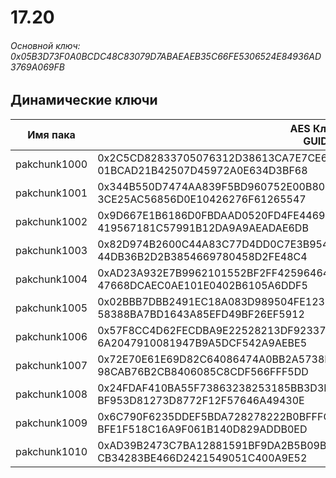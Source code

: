# 17.20

###### Основной ключ: 0x05B3D73F0A0BCDC48C83079D7ABAEAEB35C66FE5306524E84936AD3769A069FB

## Динамические ключи

| Имя пака     | AES Ключ<br/>GUID                                                                                       |
|--------------|---------------------------------------------------------------------------------------------------------|
| pakchunk1000 | 0x2C5CD82833705076312D38613CA7E7CE69C00C2C026458D9C9B20BF53686064C<br/>01BCAD21B42507D45972A0E634D3BF68 |
| pakchunk1001 | 0x344B550D7474AA839F5BD960752E00B80F1D91F77FD48F5D7A071123D527BD4A<br/>3CE25AC56856D0E10426276F61265547 |
| pakchunk1002 | 0x9D667E1B6186D0FBDAAD0520FD4FE446959A264036626982822C44CB8368FBB4<br/>419567181C57991B12DA9A9AEADAE6DB |
| pakchunk1003 | 0x82D974B2600C44A83C77D4DD0C7E3B9543980B280ACDB00F03AFC76972D6CBDE<br/>44DB36B2D2B3854669780458D2FE48C4 |
| pakchunk1004 | 0xAD23A932E7B9962101552BF2FF42596464CFB0FD90780ED8C3D19D89C247B3B6<br/>47668DCAEC0AE101E0402B6105A6DDF5 |
| pakchunk1005 | 0x02BBB7DBB2491EC18A083D989504FE123CBADFFFEF972F4285374AB1F80BEF9A<br/>58388BA7BD1643A85EFD49BF26EF5912 |
| pakchunk1006 | 0x57F8CC4D62FECDBA9E22528213DF92337F97EBD6986EDFDC374F86D43D060505<br/>6A2047910081947B9A5DCF542A9AEBE5 |
| pakchunk1007 | 0x72E70E61E69D82C64086474A0BB2A5738FC18547B44A742D176730112711071C<br/>98CAB76B2CB8406085C8CDF566FFF5DD |
| pakchunk1008 | 0x24FDAF410BA55F73863238253185BB3D3DCA30231B89ADEBB479EE12CB845710<br/>BF953D81273D8772F12F57646A49430E |
| pakchunk1009 | 0x6C790F6235DDEF5BDA728278222B0BFFFCC4C952C587E0E2F0C52A57D2A4A455<br/>BFE1F518C16A9F061B140D829ADDB0ED |
| pakchunk1010 | 0xAD39B2473C7BA12881591BF9DA2B5B09B00594B232ED6E9D6680DC7F24CC9B2A<br/>CB34283BE466D2421549051C400A9E52 |
